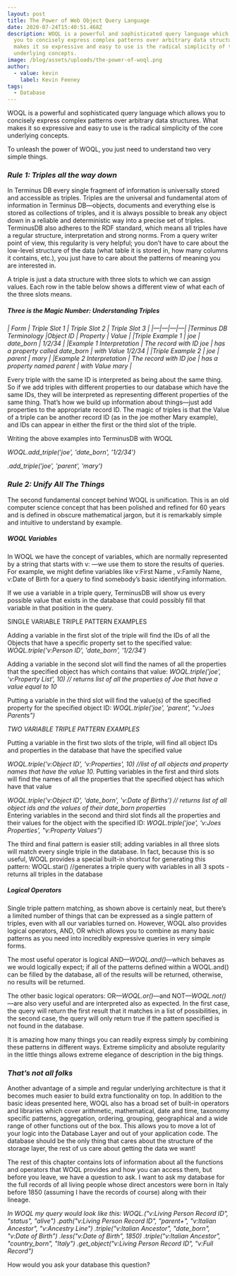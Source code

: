```yaml
---
layout: post
title: The Power of Web Object Query Language
date: 2020-07-24T15:40:51.468Z
description: WOQL is a powerful and sophisticated query language which allows
  you to concisely express complex patterns over arbitrary data structures. What
  makes it so expressive and easy to use is the radical simplicity of the core
  underlying concepts.
image: /blog/assets/uploads/the-power-of-woql.png
author:
  - value: kevin
    label: Kevin Feeney
tags:
  - Database
---
```

WOQL is a powerful and sophisticated query language which allows you to concisely express complex patterns over arbitrary data structures. What makes it so expressive and easy to use is the radical simplicity of the core underlying concepts.

To unleash the power of WOQL, you just need to understand two very simple things.

### ***Rule 1: Triples all the way down***

In Terminus DB every single fragment of information is universally stored and accessible as triples. Triples are the universal and fundamental atom of information in Terminus DB—objects, documents and everything else is stored as collections of triples, and it is always possible to break any object down in a reliable and deterministic way into a precise set of triples. TerminusDB also adheres to the RDF standard, which means all triples have a regular structure, interpretation and strong norms. From a query writer point of view, this regularity is very helpful; you don’t have to care about the low-level structure of the data (what table it is stored in, how many columns it contains, etc.), you just have to care about the patterns of meaning you are interested in.

A triple is just a data structure with three slots to which we can assign values. Each row in the table below shows a different view of what each of the three slots means.

##### Three is the Magic Number: Understanding Triples

*\| Form | Triple Slot 1 | Triple Slot 2 | Triple Slot 3 | |—|—|—|—| |Terminus DB Terminology |Object ID | Property | Value | |Triple Example 1 | joe | date_born | 1/2/34 | |Example 1 Interpretation | The record with ID joe | has a property called date_born | with Value 1/2/34 | |Triple Example 2 | joe | parent | mary |
|Example 2 Interpretation | The record with ID joe | has a property named parent | with Value mary |*

Every triple with the same ID is interpreted as being about the same thing. So if we add triples with different properties to our database which have the same IDs, they will be interpreted as representing different properties of the same thing. That’s how we build up information about things—just add properties to the appropriate record ID. The magic of triples is that the Value of a triple can be another record ID (as in the joe mother Mary example), and IDs can appear in either the first or the third slot of the triple.

Writing the above examples into TerminusDB with WOQL

*WOQL.add_triple('joe', 'date_born', '1/2/34')* 

*.add_triple('joe', 'parent', 'mary')*

### ***Rule 2: Unify All The Things***

The second fundamental concept behind WOQL is unification. This is an old computer science concept that has been polished and refined for 60 years and is defined in obscure mathematical jargon, but it is remarkably simple and intuitive to understand by example.

##### WOQL Variables

In WOQL we have the concept of variables, which are normally represented by a string that starts with v: —we use them to store the results of queries. For example, we might define variables like v:First Name , v:Family Name, v:Date of Birth for a query to find somebody’s basic identifying information.

If we use a variable in a triple query, TerminusDB will show us every possible value that exists in the database that could possibly fill that variable in that position in the query.

SINGLE VARIABLE TRIPLE PATTERN EXAMPLES 

Adding a variable in the first slot of the triple will find the IDs of all the Objects that have a specific property set to the specified value: *WOQL.triple('v:Person ID', 'date_born', '1/2/34')*

Adding a variable in the second slot will find the names of all the properties that the specified object has which contains that value: *WOQL.triple('joe', 'v:Property List', 10)  // returns list of all the properties of Joe that have a value equal to 10* 

 Putting a variable in the third slot will find the value(s) of the specified property for the specified object ID: *WOQL.triple('joe', 'parent', "v:Joes Parents")*  

*TWO VARIABLE TRIPLE PATTERN EXAMPLES* 

Putting a variable in the first two slots of the triple, will find all object IDs and properties in the database that have the specified value

 *WOQL.triple('v:Object ID', 'v:Properties', 10) //list of all objects and property names that have the value 10.* Putting variables in the first and third slots will find the names of all the properties that the specified object has which have that value

*WOQL.triple('v:Object ID', 'date_born', 'v:Date of Births')  // returns list of all object ids and the values of their date_born properties*\
Entering variables in the second and third slot finds all the properties and their values for the object with the specified ID: *WOQL.triple('joe', 'v:Joes Properties', "v:Property Values")*  

The third and final pattern is easier still; adding variables in all three slots will match every single triple in the database. In fact, because this is so useful, WOQL provides a special built-in shortcut for generating this pattern: WOQL.star() //generates a triple query with variables in all 3 spots - returns all triples in the database

##### Logical Operators

Single triple pattern matching, as shown above is certainly neat, but there’s a limited number of things that can be expressed as a single pattern of triples, even with all our variables turned on. However, WOQL also provides logical operators, AND, OR which allows you to combine as many basic patterns as you need into incredibly expressive queries in very simple forms.

The most useful operator is logical AND—*WOQL.and()*—which behaves as we would logically expect; if all of the patterns defined within a WOQL.and() can be filled by the database, all of the results will be returned, otherwise, no results will be returned.

The other basic logical operators: OR—*WOQL.or()*—and NOT—*WOQL.not()*—are also very useful and are interpreted also as expected. In the first case, the query will return the first result that it matches in a list of possibilities, in the second case, the query will only return true if the pattern specified is not found in the database.

It is amazing how many things you can readily express simply by combining these patterns in different ways. Extreme simplicity and absolute regularity in the little things allows extreme elegance of description in the big things.

### ***That’s not all folks***

Another advantage of a simple and regular underlying architecture is that it becomes much easier to build extra functionality on top. In addition to the basic ideas presented here, WOQL also has a broad set of built-in operators and libraries which cover arithmetic, mathematical, date and time, taxonomy specific patterns, aggregation, ordering, grouping, geographical and a wide range of other functions out of the box. This allows you to move a lot of your logic into the Database Layer and out of your application code. The database should be the only thing that cares about the structure of the storage layer, the rest of us care about getting the data we want!

The rest of this chapter contains lots of information about all the functions and operators that WOQL provides and how you can access them, but before you leave, we have a question to ask. I want to ask my database for the full records of all living people whose direct ancestors were born in Italy before 1850 (assuming I have the records of course) along with their lineage.

*In WOQL my query would look like this: WOQL.("v:Living Person Record ID", "status", "alive")    	.path("v:Living Person Record ID", "parent+", "v:Italian Ancestor", "v:Ancestry Line")    	.triple("v:Italian Ancestor", "date_born", "v:Date of Birth")
   	.less("v:Date of Birth", 1850)
   	.triple("v:Italian Ancestor", "country_born", "Italy")
   	.get_object("v:Living Person Record ID", "v:Full Record")*

How would you ask your database this question?